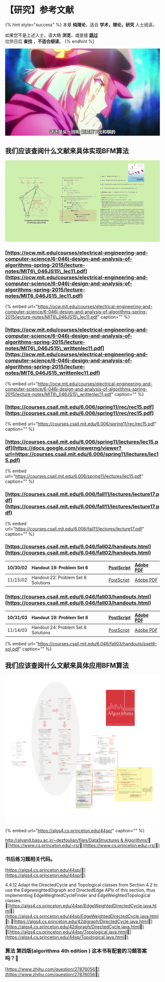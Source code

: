 # 【研究】参考文献

{% hint style="success" %}
本章 **纯理论**，适合 **学术，理论，研究** 人士阅读。

如果您不是上述人士，请大略 **浏览**，或直接 [**跳过**](https://guhhhhaa.gitbook.io/bfm/bfm-suan-fa-de-wei-lai-fa-zhan-wei-wan-cheng)  
仅供日后 **查找** ，**不适合细读**。
{% endhint %}

![](.gitbook/assets/timg-2.jpeg)

## 我们应该查阅什么文献来具体实现BFM算法

![](.gitbook/assets/b49d19a6fef2385395ae687a10007929.png)

### [https://ocw.mit.edu/courses/electrical-engineering-and-computer-science/6-046j-design-and-analysis-of-algorithms-spring-2015/lecture-notes/MIT6\_046JS15\_lec11.pdf](https://ocw.mit.edu/courses/electrical-engineering-and-computer-science/6-046j-design-and-analysis-of-algorithms-spring-2015/lecture-notes/MIT6_046JS15_lec11.pdf)

{% embed url="https://ocw.mit.edu/courses/electrical-engineering-and-computer-science/6-046j-design-and-analysis-of-algorithms-spring-2015/lecture-notes/MIT6\_046JS15\_lec11.pdf" caption="" %}

### [https://ocw.mit.edu/courses/electrical-engineering-and-computer-science/6-046j-design-and-analysis-of-algorithms-spring-2015/lecture-notes/MIT6\_046JS15\_writtenlec11.pdf](https://ocw.mit.edu/courses/electrical-engineering-and-computer-science/6-046j-design-and-analysis-of-algorithms-spring-2015/lecture-notes/MIT6_046JS15_writtenlec11.pdf)

{% embed url="https://ocw.mit.edu/courses/electrical-engineering-and-computer-science/6-046j-design-and-analysis-of-algorithms-spring-2015/lecture-notes/MIT6\_046JS15\_writtenlec11.pdf" caption="" %}

### [https://courses.csail.mit.edu/6.006/spring11/rec/rec15.pdf](https://courses.csail.mit.edu/6.006/spring11/rec/rec15.pdf)

{% embed url="https://courses.csail.mit.edu/6.006/spring11/rec/rec15.pdf" caption="" %}

### [https://courses.csail.mit.edu/6.006/spring11/lectures/lec15.pdf](https://docs.google.com/viewerng/viewer?url=https://courses.csail.mit.edu/6.006/spring11/lectures/lec15.pdf)

{% embed url="https://courses.csail.mit.edu/6.006/spring11/lectures/lec15.pdf" caption="" %}

### [https://courses.csail.mit.edu/6.006/fall11/lectures/lecture17.pdf](https://courses.csail.mit.edu/6.006/fall11/lectures/lecture17.pdf)

{% embed url="https://courses.csail.mit.edu/6.006/fall11/lectures/lecture17.pdf" caption="" %}

### [https://courses.csail.mit.edu/6.046/fall02/handouts.html](https://courses.csail.mit.edu/6.046/fall02/handouts.html)

| 10/30/02 | Handout 19: Problem Set 6 | [PostScript](https://courses.csail.mit.edu/6.046/fall02/handouts/ps6.ps) | [Adobe PDF](https://courses.csail.mit.edu/6.046/fall02/handouts/ps6.pdf) |
| :--- | :--- | :--- | :--- |
| 11/15/02 | Handout 22: Problem Set 6 Solutions | [PostScript](https://courses.csail.mit.edu/6.046/fall02/handouts/ps6sol.ps) | [Adobe PDF](https://courses.csail.mit.edu/6.046/fall02/handouts/ps6sol.pdf) |

### [https://courses.csail.mit.edu/6.046/fall03/handouts.html](https://courses.csail.mit.edu/6.046/fall03/handouts.html)

| 10/31/03 | Handout 19: Problem Set 6 | [PostScript](https://courses.csail.mit.edu/6.046/fall03/handouts/pset6.ps) | [Adobe PDF](https://courses.csail.mit.edu/6.046/fall03/handouts/pset6.pdf) |
| :--- | :--- | :--- | :--- |
| 11/14/03 | Handout 24: Problem Set 6 Solutions | [PostScript](https://courses.csail.mit.edu/6.046/fall03/handouts/pset6-sol.ps) | [Adobe PDF](https://courses.csail.mit.edu/6.046/fall03/handouts/pset6-sol.pdf) |

{% embed url="https://courses.csail.mit.edu/6.046/fall03/handouts/pset6-sol.pdf" caption="" %}

## 我们应该查阅什么文献来具体应用BFM算法

![](.gitbook/assets/ab33492c185f8c30f5c21cc40d006134.png)

{% embed url="https://algs4.cs.princeton.edu/44sp/" caption="" %}

[http://alvand.basu.ac.ir/~dezfoulian/files/DataStructures & Algorithms/](http://alvand.basu.ac.ir/~dezfoulian/files/DataStructures%20&%20Algorithms/) [https://www.cs.princeton.edu/~rs/](https://www.cs.princeton.edu/~rs/)

### 书后练习题相关代码。 

[https://algs4.cs.princeton.edu/44sp/](https://algs4.cs.princeton.edu/44sp/)

4.4.12 Adapt the DirectedCycle and Topological classes from Section 4.2 to use the EdgeweightedDigraph and DirectedEdge APIs of this section, thus implementing EdgeWeightedCycleFinder and EdgeWeightedTopological classes. [https://algs4.cs.princeton.edu/44sp/EdgeWeightedDirectedCycle.java.html](https://algs4.cs.princeton.edu/44sp/EdgeWeightedDirectedCycle.java.html) [https://algs4.cs.princeton.edu/42digraph/DirectedCycle.java.html](https://algs4.cs.princeton.edu/42digraph/DirectedCycle.java.html) [https://algs4.cs.princeton.edu/44sp/Topological.java.html](https://algs4.cs.princeton.edu/44sp/Topological.java.html) 

### 算法 第四版\(algorithms 4th edition \) 这本书有配套的习题答案吗？

[https://www.zhihu.com/question/27876056](https://www.zhihu.com/question/27876056)  

